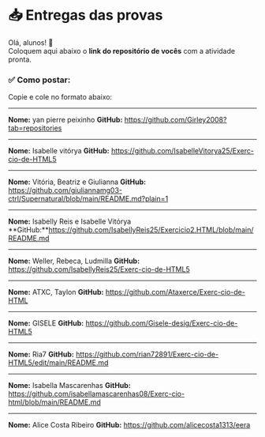 # 📥 Entregas das provas

Olá, alunos! 👋  
Coloquem aqui abaixo o **link do repositório de vocês** com a atividade pronta.

### ✅ Como postar:

Copie e cole no formato abaixo:

---

**Nome:** yan pierre peixinho 
**GitHub:** https://github.com/Girley2008?tab=repositories

---

**Nome:** Isabelle vitórya
**GitHub:** https://github.com/IsabelleVitorya25/Exerc-cio-de-HTML5

---

**Nome:** Vitória, Beatriz e Giulianna
**GitHub:** https://github.com/giuliannamg03-ctrl/Supernatural/blob/main/README.md?plain=1

---
**Nome:** Isabelly Reis e Isabelle Vitórya 
**GitHub:**https://github.com/IsabellyReis25/Exercicio2.HTML/blob/main/README.md

---
**Nome:** Weller, Rebeca, Ludmilla
**GitHub:** https://github.com/IsabellyReis25/Exerc-cio-de-HTML5

---
**Nome:** ATXC, Taylon
**GitHub:** https://github.com/Ataxerce/Exerc-cio-de-HTML

---
**Nome:** GISELE
**GitHub:** https://github.com/Gisele-desig/Exerc-cio-de-HTML5

---
**Nome:** Ria7
**GitHub:** https://github.com/rian72891/Exerc-cio-de-HTML5/edit/main/README.md

---
**Nome:** Isabella Mascarenhas
**GitHub:** https://github.com/isabellamascarenhas08/Exerc-cio-html/blob/main/README.md


---
**Nome:** Alice Costa Ribeiro
**GitHub:** https://github.com/alicecosta1313/eera



